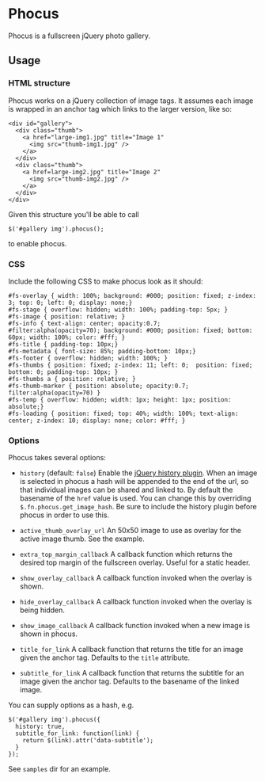 # Phocus

Phocus is a fullscreen jQuery photo gallery.

## Usage

### HTML structure

Phocus works on a jQuery collection of image tags. It assumes each
image is wrapped in an anchor tag which links to the larger version,
like so:

    <div id="gallery">
      <div class="thumb">
        <a href="large-img1.jpg" title="Image 1"
          <img src="thumb-img1.jpg" />
        </a>
      </div>
      <div class="thumb">
        <a href=large-img2.jpg" title="Image 2"
          <img src="thumb-img2.jpg" />
        </a>
      </div>
    </div>

Given this structure you'll be able to call

    $('#gallery img').phocus();

to enable phocus.

### CSS

Include the following CSS to make phocus look as it should:

    #fs-overlay { width: 100%; background: #000; position: fixed; z-index: 3; top: 0; left: 0; display: none;}
    #fs-stage { overflow: hidden; width: 100%; padding-top: 5px; }
    #fs-image { position: relative; }
    #fs-info { text-align: center; opacity:0.7;
    #filter:alpha(opacity=70); background: #000; position: fixed; bottom: 60px; width: 100%; color: #fff; }
    #fs-title { padding-top: 10px;}
    #fs-metadata { font-size: 85%; padding-bottom: 10px;}
    #fs-footer { overflow: hidden; width: 100%; }
    #fs-thumbs { position: fixed; z-index: 11; left: 0;  position: fixed; bottom: 0; padding-top: 10px; }
    #fs-thumbs a { position: relative; }
    #fs-thumb-marker { position: absolute; opacity:0.7; filter:alpha(opacity=70) }
    #fs-temp { overflow: hidden; width: 1px; height: 1px; position: absolute;}
    #fs-loading { position: fixed; top: 40%; width: 100%; text-align: center; z-index: 10; display: none; color: #fff; }

### Options

Phocus takes several options:
 
* `history` (default: `false`) Enable the [jQuery history
  plugin](http://tkyk.github.com/jquery-history-plugin/). When an
  image is selected in phocus a hash will be appended to the end of
  the url, so that individual images can be shared and linked to. By
  default the basename of the `href` value is used. You can change
  this by overriding `$.fn.phocus.get_image_hash`. Be sure to include
  the history plugin before phocus in order to use this.

* `active_thumb_overlay_url` An 50x50 image to use as overlay for the
  active image thumb. See the example.

* `extra_top_margin_callback` A callback function which returns the
  desired top margin of the fullscreen overlay. Useful for a static
  header.

* `show_overlay_callback` A callback function invoked when the overlay
  is shown.

* `hide_overlay_callback` A callback function invoked
  when the overlay is being hidden. 

* `show_image_callback` A callback function invoked when a new image
  is shown in phocus.  

* `title_for_link` A callback function that returns the title for an
  image given the anchor tag. Defaults to the `title` attribute.  

* `subtitle_for_link` A callback function that returns the subtitle
  for an image given the anchor tag. Defaults to the basename of the
  linked image.

You can supply options as a hash, e.g.

    $('#gallery img').phocus({
      history: true,
      subtitle_for_link: function(link) {
        return $(link).attr('data-subtitle');
      }
    });

See `samples` dir for an example.
